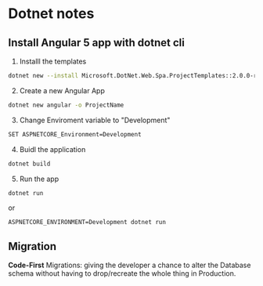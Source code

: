 # Dotnet notes

## Install Angular 5 app with dotnet cli

1. Installl the templates

```bash
dotnet new --install Microsoft.DotNet.Web.Spa.ProjectTemplates::2.0.0-rc1-final
```

2. Create a new Angular App

```bash
dotnet new angular -o ProjectName
```

3. Change Enviroment variable to "Development"

```bash
SET ASPNETCORE_Environment=Development
```

4. Buidl the application

```bash
dotnet build
```

5. Run the app

```bash
dotnet run
```

or 
```
ASPNETCORE_ENVIRONMENT=Development dotnet run
```

## Migration

**Code-First** Migrations: giving the developer a chance to alter the Database schema without having to drop/recreate the whole thing in Production.
